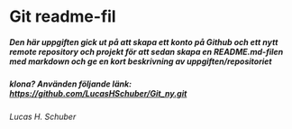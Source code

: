 # Git readme-fil 
##### Den här uppgiften gick ut på att skapa ett konto på Github och ett nytt remote repository och projekt för att sedan skapa en README.md-filen med markdown och ge en kort beskrivning av uppgiften/repositoriet

##### klona? Använden följande länk: https://github.com/LucasHSchuber/Git_ny.git

###### Lucas H. Schuber
